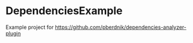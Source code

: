# DependenciesExample

Example project for https://github.com/pberdnik/dependencies-analyzer-plugin
